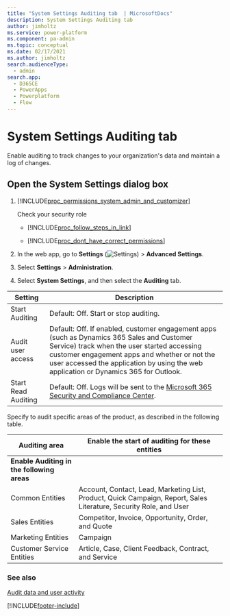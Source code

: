 ```yaml
---
title: "System Settings Auditing tab  | MicrosoftDocs"
description: System Settings Auditing tab 
author: jimholtz
ms.service: power-platform
ms.component: pa-admin
ms.topic: conceptual
ms.date: 02/17/2021
ms.author: jimholtz
search.audienceType: 
  - admin
search.app:
  - D365CE
  - PowerApps
  - Powerplatform
  - Flow
---
```

# System Settings Auditing tab

Enable auditing to track changes to your organization's data and maintain a log of changes. 
  
## Open the System Settings dialog box 
  
1. [!INCLUDE[proc_permissions_system_admin_and_customizer](../includes/proc-permissions-system-admin-and-customizer.md)]  
  
    Check your security role  
  
   - [!INCLUDE[proc_follow_steps_in_link](../includes/proc-follow-steps-in-link.md)]  
  
   - [!INCLUDE[proc_dont_have_correct_permissions](../includes/proc-dont-have-correct-permissions.md)]  
  
2. In the web app, go to **Settings** (![Settings](media/settings-gear-icon.png "Settings")) > **Advanced Settings**.

3. Select **Settings** > **Administration**.
 
4. Select **System Settings**, and then select the **Auditing** tab.  
    
|      Setting |     Description    |
|--------------------|---------------------|
| Start Auditing   | Default: Off. Start or stop auditing.    |
| Audit user access | Default: Off. If enabled, customer engagement apps (such as Dynamics 365 Sales and Customer Service) track when the user started accessing customer engagement apps and whether or not the user accessed the application by using the web application or Dynamics 365 for Outlook.  |  
| Start Read Auditing | Default: Off. Logs will be sent to the [Microsoft 365 Security and Compliance Center](https://protection.office.com/homepage). |

<!--
| Audit user access  | If enabled, customer engagement apps, such as Dynamics 365 Sales and Customer Service, tracks when the user started accessing customer engagement apps and whether or not the user accessed the application by using the web application or [!INCLUDE[pn_crm_for_outlook_short](../includes/pn-crm-for-outlook-short.md)]. | 
-->

Specify to audit specific areas of the product, as described in the following table. 

|Auditing area|Enable the start of auditing for these entities|  
|-------------------|-----------------------------------------------------|  
|**Enable Auditing in the following areas**||
|Common Entities|Account, Contact, Lead, Marketing List, Product, Quick Campaign, Report, Sales Literature, Security Role, and User|  
|Sales Entities|Competitor, Invoice, Opportunity, Order, and Quote|  
|Marketing Entities|Campaign|  
|Customer Service Entities|Article, Case, Client Feedback, Contract, and Service|  
  
### See also  
 [Audit data and user activity](https://docs.microsoft.com/powerapps/developer/common-data-service/audit-user-access)


[!INCLUDE[footer-include](../includes/footer-banner.md)]